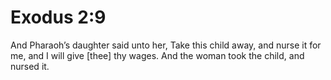 # Exodus 2:9

And Pharaoh’s daughter said unto her, Take this child away, and nurse it for me, and I will give [thee] thy wages. And the woman took the child, and nursed it.
